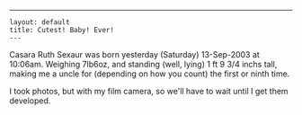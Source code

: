   ---
    layout: default
    title: Cutest! Baby! Ever!
    ---
<p>Casara Ruth Sexaur was born yesterday (Saturday) 13-Sep-2003 at 10:06am. Weighing 7lb6oz, and standing (well, lying) 1 ft 9 3/4 inchs tall, making me a uncle for (depending on how you count) the first or ninth time.</p>
<p>I took photos, but with my film camera, so we'll have to wait until I get them developed.</p>
<p> </p>